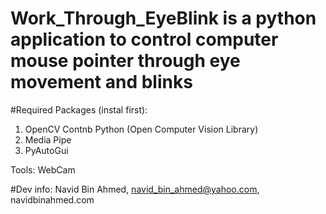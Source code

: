 ﻿# Work_Through_EyeBlink is a python application to control computer mouse pointer through eye movement and blinks
 
 #Required Packages (instal first):
 1. OpenCV Contnb Python (Open Computer Vision Library)
 2. Media Pipe
 3. PyAutoGui
 
 Tools:
 WebCam
 
 #Dev info:
 Navid Bin Ahmed,
 navid_bin_ahmed@yahoo.com,
 navidbinahmed.com
